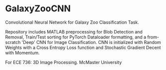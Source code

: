 # GalaxyZooCNN
Convolutional Neural Network for Galaxy Zoo Classification Task.

Repository includes MATLAB preprocessing for Blob Detection and Removal, Train/Test sorting for PyTorch Dataloader formatting, and a from-scratch 'Deep' CNN for Image Classification. CNN is initialized with Random Weights with a Cross Entropy Loss function and Stochastic Gradient Decent with Momentum. 

For ECE 736: 3D Image Processing.
McMaster University
